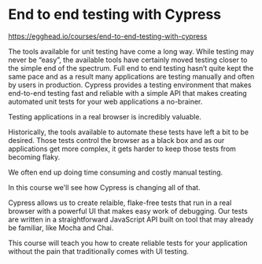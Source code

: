 # End to end testing with Cypress

https://egghead.io/courses/end-to-end-testing-with-cypress

The tools available for unit testing have come a long way. While testing may never be “easy”, the available tools have certainly moved testing closer to the simple end of the spectrum. Full end to end testing hasn’t quite kept the same pace and as a result many applications are testing manually and often by users in production. Cypress provides a testing environment that makes end-to-end testing fast and reliable with a simple API that makes creating automated unit tests for your web applications a no-brainer.

Testing applications in a real browser is incredibly valuable.

Historically, the tools available to automate these tests have left a bit to be desired. Those tests control the browser as a black box and as our applications get more complex, it gets harder to keep those tests from becoming flaky.

We often end up doing time consuming and costly manual testing.

In this course we'll see how Cypress is changing all of that.

Cypress allows us to create relaible, flake-free tests that run in a real browser with a powerful UI that makes easy work of debugging. Our tests are written in a straightforward JavaScript API built on tool that may already be familiar, like Mocha and Chai.

This course will teach you how to create reliable tests for your application without the pain that traditionally comes with UI testing.
